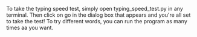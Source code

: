 To take the typing speed test, simply open typing_speed_test.py in any terminal. Then click on go in the dialog box that appears and you're all set to take the test!
To try different words, you can run the program as many times aa you want.
